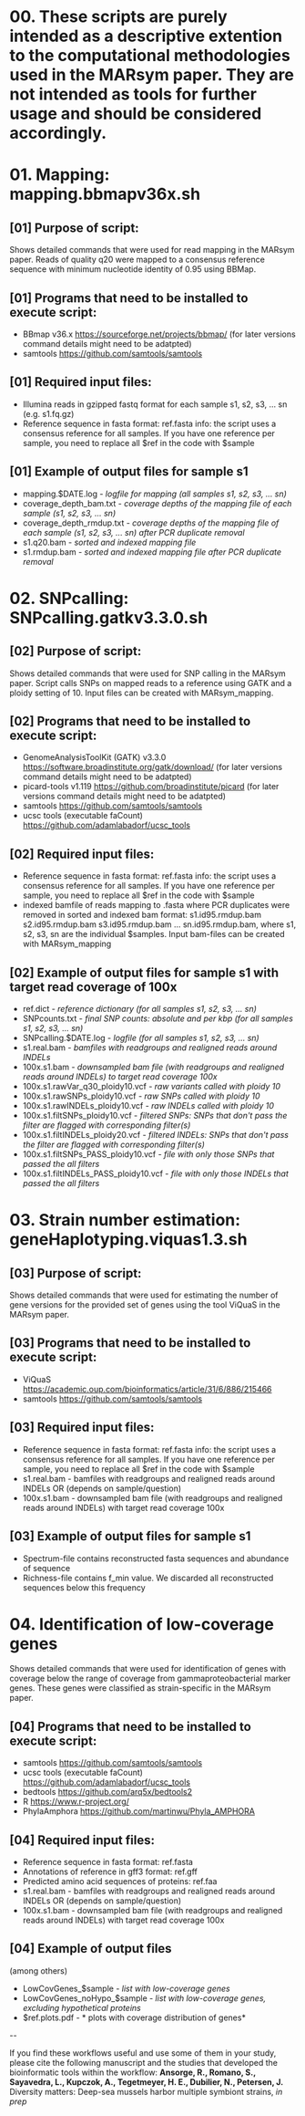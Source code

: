 # 00. These scripts are purely intended as a descriptive extention to the computational methodologies used in the MARsym paper. They are not intended as tools for further usage and should be considered accordingly.


# 01. Mapping: mapping.bbmapv36x.sh 

## [01] Purpose of script:
Shows detailed commands that were used for read mapping in the MARsym paper.
Reads of quality q20 were mapped to a consensus reference sequence with minimum nucleotide identity of 0.95 using BBMap.

## [01] Programs that need to be installed to execute script:
- BBmap v36.x https://sourceforge.net/projects/bbmap/ (for later versions command details might need to be adatpted)
- samtools https://github.com/samtools/samtools

## [01] Required input files:
- Illumina reads in gzipped fastq format for each sample s1, s2, s3, ... sn (e.g. s1.fq.gz)
- Reference sequence in fasta format: ref.fasta
info: the script uses a consensus reference for all samples. If you have one reference per sample, you need to replace all $ref in the code with $sample

## [01] Example of output files for sample s1
- mapping.$DATE.log - *logfile for mapping (all samples s1, s2, s3, ... sn)*
- coverage_depth_bam.txt - *coverage depths of the mapping file of each sample (s1, s2, s3, ... sn)*
- coverage_depth_rmdup.txt - *coverage depths of the mapping file of each sample (s1, s2, s3, ... sn) after PCR duplicate removal*
- s1.q20.bam - *sorted and indexed mapping file*
- s1.rmdup.bam - *sorted and indexed mapping file after PCR duplicate removal*


# 02. SNPcalling: SNPcalling.gatkv3.3.0.sh

## [02] Purpose of script:
Shows detailed commands that were used for SNP calling in the MARsym paper.
Script calls SNPs on mapped reads to a reference using GATK and a ploidy setting of 10. Input files can be created with MARsym_mapping.

## [02] Programs that need to be installed to execute script:
- GenomeAnalysisToolKit (GATK) v3.3.0 https://software.broadinstitute.org/gatk/download/ (for later versions command details might need to be adatpted)
- picard-tools v1.119 https://github.com/broadinstitute/picard (for later versions command details might need to be adatpted)
- samtools https://github.com/samtools/samtools
- ucsc tools (executable faCount) https://github.com/adamlabadorf/ucsc_tools

## [02] Required input files:
- Reference sequence in fasta format: ref.fasta
info: the script uses a consensus reference for all samples. If you have one reference per sample, you need to replace all $ref in the code with $sample
- indexed bamfile of reads mapping to <ref>.fasta where PCR duplicates were removed in sorted and indexed bam format: s1.id95.rmdup.bam s2.id95.rmdup.bam s3.id95.rmdup.bam ... sn.id95.rmdup.bam, where s1, s2, s3, sn are the individual $samples. Input bam-files can be created with MARsym_mapping

## [02] Example of output files for sample s1 with target read coverage of 100x
- ref.dict - *reference dictionary (for all samples s1, s2, s3, ... sn)*
- SNPcounts.txt - *final SNP counts: absolute and per kbp (for all samples s1, s2, s3, ... sn)*
- SNPcalling.$DATE.log - *logfile (for all samples s1, s2, s3, ... sn)*
- s1.real.bam - *bamfiles with readgroups and realigned reads around INDELs*
- 100x.s1.bam - *downsampled bam file (with readgroups and realigned reads around INDELs) to target read coverage 100x*
- 100x.s1.rawVar_q30_ploidy10.vcf - *raw variants called with ploidy 10*
- 100x.s1.rawSNPs_ploidy10.vcf - *raw SNPs called with ploidy 10*
- 100x.s1.rawINDELs_ploidy10.vcf - *raw INDELs called with ploidy 10*
- 100x.s1.filtSNPs_ploidy10.vcf - *filtered SNPs: SNPs that don't pass the filter are flagged with corresponding filter(s)*
- 100x.s1.filtINDELs_ploidy20.vcf - *filtered INDELs: SNPs that don't pass the filter are flagged with corresponding filter(s)*
- 100x.s1.filtSNPs_PASS_ploidy10.vcf - *file with only those SNPs that passed the all filters* 
- 100x.s1.filtINDELs_PASS_ploidy10.vcf - *file with only those INDELs that passed the all filters* 

# 03. Strain number estimation: geneHaplotyping.viquas1.3.sh

## [03] Purpose of script:
Shows detailed commands that were used for estimating the number of gene versions for the provided set of genes using the tool ViQuaS in the MARsym paper.

## [03] Programs that need to be installed to execute script:
- ViQuaS https://academic.oup.com/bioinformatics/article/31/6/886/215466
- samtools https://github.com/samtools/samtools

## [03] Required input files:
- Reference sequence in fasta format: ref.fasta
info: the script uses a consensus reference for all samples. If you have one reference per sample, you need to replace all $ref in the code with $sample
- s1.real.bam - bamfiles with readgroups and realigned reads around INDELs
  OR (depends on sample/question)
- 100x.s1.bam - downsampled bam file (with readgroups and realigned reads around INDELs) with target read coverage 100x

## [03] Example of output files for sample s1
- Spectrum-file contains reconstructed fasta sequences and abundance of sequence
- Richness-file contains f_min value. We discarded all reconstructed sequences below this frequency

# 04. Identification of low-coverage genes
Shows detailed commands that were used for identification of genes with coverage below the range of coverage from gammaproteobacterial marker genes. These genes were classified as strain-specific in the MARsym paper. 

## [04] Programs that need to be installed to execute script:
- samtools https://github.com/samtools/samtools
- ucsc tools (executable faCount) https://github.com/adamlabadorf/ucsc_tools
- bedtools https://github.com/arq5x/bedtools2
- R https://www.r-project.org/
- PhylaAmphora https://github.com/martinwu/Phyla_AMPHORA

## [04] Required input files:
- Reference sequence in fasta format: ref.fasta
- Annotations of reference in gff3 format: ref.gff
- Predicted amino acid sequences of proteins: ref.faa
- s1.real.bam - bamfiles with readgroups and realigned reads around INDELs
  OR (depends on sample/question)
- 100x.s1.bam - downsampled bam file (with readgroups and realigned reads around INDELs) with target read coverage 100x

## [04] Example of output files
(among others)
- LowCovGenes_$sample - *list with low-coverage genes*
- LowCovGenes_noHypo_$sample - *list with low-coverage genes, excluding hypothetical proteins*
- $ref.plots.pdf - * plots with coverage distribution of genes*

--

If you find these workflows useful and use some of them in your study, please cite the following manuscript and the studies that developed the bioinformatic tools within the workflow:
**Ansorge, R., Romano, S., Sayavedra, L., Kupczok, A., Tegetmeyer, H. E., Dubilier, N., Petersen, J.** Diversity matters: Deep-sea mussels harbor multiple symbiont strains, *in prep*
